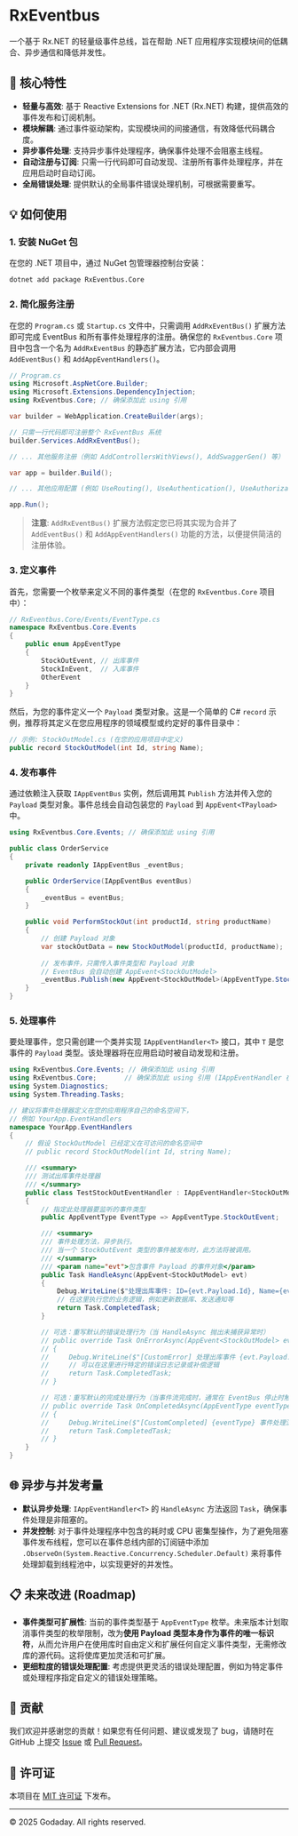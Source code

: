 

# RxEventbus

一个基于 Rx.NET 的轻量级事件总线，旨在帮助 .NET 应用程序实现模块间的低耦合、异步通信和降低并发性。

## 🚀 核心特性

* **轻量与高效**: 基于 Reactive Extensions for .NET (Rx.NET) 构建，提供高效的事件发布和订阅机制。
* **模块解耦**: 通过事件驱动架构，实现模块间的间接通信，有效降低代码耦合度。
* **异步事件处理**: 支持异步事件处理程序，确保事件处理不会阻塞主线程。
* **自动注册与订阅**: 只需一行代码即可自动发现、注册所有事件处理程序，并在应用启动时自动订阅。
* **全局错误处理**: 提供默认的全局事件错误处理机制，可根据需要重写。

## 💡 如何使用

### 1. 安装 NuGet 包

在您的 .NET 项目中，通过 NuGet 包管理器控制台安装：

```bash
dotnet add package RxEventbus.Core
````

### 2\. 简化服务注册

在您的 `Program.cs` 或 `Startup.cs` 文件中，只需调用 `AddRxEventBus()` 扩展方法即可完成 EventBus 和所有事件处理程序的注册。确保您的 `RxEventbus.Core` 项目中包含一个名为 `AddRxEventBus` 的静态扩展方法，它内部会调用 `AddEventBus()` 和 `AddAppEventHandlers()`。

```csharp
// Program.cs
using Microsoft.AspNetCore.Builder;
using Microsoft.Extensions.DependencyInjection;
using RxEventbus.Core; // 确保添加此 using 引用

var builder = WebApplication.CreateBuilder(args);

// 只需一行代码即可注册整个 RxEventBus 系统
builder.Services.AddRxEventBus();

// ... 其他服务注册（例如 AddControllersWithViews(), AddSwaggerGen() 等）

var app = builder.Build();

// ... 其他应用配置 (例如 UseRouting(), UseAuthentication(), UseAuthorization() 等)

app.Run();
```

> **注意**: `AddRxEventBus()` 扩展方法假定您已将其实现为合并了 `AddEventBus()` 和 `AddAppEventHandlers()` 功能的方法，以便提供简洁的注册体验。

### 3\. 定义事件

首先，您需要一个枚举来定义不同的事件类型（在您的 `RxEventbus.Core` 项目中）：

```csharp
// RxEventbus.Core/Events/EventType.cs
namespace RxEventbus.Core.Events
{
    public enum AppEventType
    {
        StockOutEvent, // 出库事件
        StockInEvent,  // 入库事件
        OtherEvent
    }
}
```

然后，为您的事件定义一个 `Payload` 类型对象。这是一个简单的 C\# `record` 示例，推荐将其定义在您应用程序的领域模型或约定好的事件目录中：

```csharp
// 示例: StockOutModel.cs (在您的应用项目中定义)
public record StockOutModel(int Id, string Name);
```

### 4\. 发布事件

通过依赖注入获取 `IAppEventBus` 实例，然后调用其 `Publish` 方法并传入您的 `Payload` 类型对象。事件总线会自动包装您的 `Payload` 到 `AppEvent<TPayload>` 中。

```csharp
using RxEventbus.Core.Events; // 确保添加此 using 引用

public class OrderService
{
    private readonly IAppEventBus _eventBus;

    public OrderService(IAppEventBus eventBus)
    {
        _eventBus = eventBus;
    }

    public void PerformStockOut(int productId, string productName)
    {
        // 创建 Payload 对象
        var stockOutData = new StockOutModel(productId, productName);
        
        // 发布事件，只需传入事件类型和 Payload 对象
        // EventBus 会自动创建 AppEvent<StockOutModel>
        _eventBus.Publish(new AppEvent<StockOutModel>(AppEventType.StockOutEvent, stockOutData));
    }
}
```

### 5\. 处理事件

要处理事件，您只需创建一个类并实现 `IAppEventHandler<T>` 接口，其中 `T` 是您事件的 `Payload` 类型。该处理器将在应用启动时被自动发现和注册。

```csharp
using RxEventbus.Core.Events; // 确保添加此 using 引用
using RxEventbus.Core;       // 确保添加此 using 引用 (IAppEventHandler 在此命名空间)
using System.Diagnostics;
using System.Threading.Tasks;

// 建议将事件处理器定义在您的应用程序自己的命名空间下，
// 例如 YourApp.EventHandlers
namespace YourApp.EventHandlers 
{
    // 假设 StockOutModel 已经定义在可访问的命名空间中
    // public record StockOutModel(int Id, string Name);

    /// <summary>
    /// 测试出库事件处理器
    /// </summary>
    public class TestStockOutEventHandler : IAppEventHandler<StockOutModel>
    {
        // 指定此处理器要监听的事件类型
        public AppEventType EventType => AppEventType.StockOutEvent;

        /// <summary>
        /// 事件处理方法，异步执行。
        /// 当一个 StockOutEvent 类型的事件被发布时，此方法将被调用。
        /// </summary>
        /// <param name="evt">包含事件 Payload 的事件对象</param>
        public Task HandleAsync(AppEvent<StockOutModel> evt)
        {
            Debug.WriteLine($"处理出库事件: ID={evt.Payload.Id}, Name={evt.Payload.Name}");
            // 在这里执行您的业务逻辑，例如更新数据库、发送通知等
            return Task.CompletedTask;
        }

        // 可选：重写默认的错误处理行为（当 HandleAsync 抛出未捕获异常时）
        // public override Task OnErrorAsync(AppEvent<StockOutModel> evt, Exception ex)
        // {
        //     Debug.WriteLine($"[CustomError] 处理出库事件 {evt.Payload.Name} 时发生错误: {ex.Message}");
        //     // 可以在这里进行特定的错误日志记录或补偿逻辑
        //     return Task.CompletedTask;
        // }

        // 可选：重写默认的完成处理行为（当事件流完成时，通常在 EventBus 停止时触发）
        // public override Task OnCompletedAsync(AppEventType eventType)
        // {
        //     Debug.WriteLine($"[CustomCompleted] {eventType} 事件处理流程已完成.");
        //     return Task.CompletedTask;
        // }
    }
}
```

## 🌐 异步与并发考量

  * **默认异步处理**: `IAppEventHandler<T>` 的 `HandleAsync` 方法返回 `Task`，确保事件处理是非阻塞的。
  * **并发控制**: 对于事件处理程序中包含的耗时或 CPU 密集型操作，为了避免阻塞事件发布线程，您可以在事件总线内部的订阅链中添加 `.ObserveOn(System.Reactive.Concurrency.Scheduler.Default)` 来将事件处理卸载到线程池中，以实现更好的并发性。

## 📋 未来改进 (Roadmap)

  * **事件类型可扩展性**: 当前的事件类型基于 `AppEventType` 枚举。未来版本计划取消事件类型的枚举限制，改为**使用 Payload 类型本身作为事件的唯一标识符**，从而允许用户在使用库时自由定义和扩展任何自定义事件类型，无需修改库的源代码。这将使库更加灵活和可扩展。
  * **更细粒度的错误处理配置**: 考虑提供更灵活的错误处理配置，例如为特定事件或处理程序指定自定义的错误处理策略。

## 🤝 贡献

我们欢迎并感谢您的贡献！如果您有任何问题、建议或发现了 bug，请随时在 GitHub 上提交 [Issue](https://www.google.com/search?q=https://github.com/Godaday/RxEventBus/issues) 或 [Pull Request](https://www.google.com/search?q=https://github.com/Godaday/RxEventBus/pulls)。

## 📜 许可证

本项目在 [MIT 许可证](https://www.google.com/search?q=https://github.com/Godaday/RxEventBus/blob/main/LICENSE) 下发布。

-----

© 2025 Godaday. All rights reserved.

```
```
